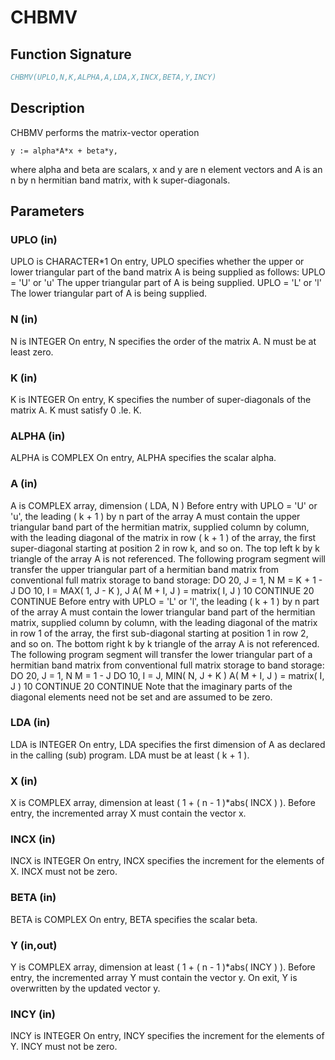 # CHBMV

## Function Signature

```fortran
CHBMV(UPLO,N,K,ALPHA,A,LDA,X,INCX,BETA,Y,INCY)
```

## Description


 CHBMV  performs the matrix-vector  operation

    y := alpha*A*x + beta*y,

 where alpha and beta are scalars, x and y are n element vectors and
 A is an n by n hermitian band matrix, with k super-diagonals.

## Parameters

### UPLO (in)

UPLO is CHARACTER*1 On entry, UPLO specifies whether the upper or lower triangular part of the band matrix A is being supplied as follows: UPLO = 'U' or 'u' The upper triangular part of A is being supplied. UPLO = 'L' or 'l' The lower triangular part of A is being supplied.

### N (in)

N is INTEGER On entry, N specifies the order of the matrix A. N must be at least zero.

### K (in)

K is INTEGER On entry, K specifies the number of super-diagonals of the matrix A. K must satisfy 0 .le. K.

### ALPHA (in)

ALPHA is COMPLEX On entry, ALPHA specifies the scalar alpha.

### A (in)

A is COMPLEX array, dimension ( LDA, N ) Before entry with UPLO = 'U' or 'u', the leading ( k + 1 ) by n part of the array A must contain the upper triangular band part of the hermitian matrix, supplied column by column, with the leading diagonal of the matrix in row ( k + 1 ) of the array, the first super-diagonal starting at position 2 in row k, and so on. The top left k by k triangle of the array A is not referenced. The following program segment will transfer the upper triangular part of a hermitian band matrix from conventional full matrix storage to band storage: DO 20, J = 1, N M = K + 1 - J DO 10, I = MAX( 1, J - K ), J A( M + I, J ) = matrix( I, J ) 10 CONTINUE 20 CONTINUE Before entry with UPLO = 'L' or 'l', the leading ( k + 1 ) by n part of the array A must contain the lower triangular band part of the hermitian matrix, supplied column by column, with the leading diagonal of the matrix in row 1 of the array, the first sub-diagonal starting at position 1 in row 2, and so on. The bottom right k by k triangle of the array A is not referenced. The following program segment will transfer the lower triangular part of a hermitian band matrix from conventional full matrix storage to band storage: DO 20, J = 1, N M = 1 - J DO 10, I = J, MIN( N, J + K ) A( M + I, J ) = matrix( I, J ) 10 CONTINUE 20 CONTINUE Note that the imaginary parts of the diagonal elements need not be set and are assumed to be zero.

### LDA (in)

LDA is INTEGER On entry, LDA specifies the first dimension of A as declared in the calling (sub) program. LDA must be at least ( k + 1 ).

### X (in)

X is COMPLEX array, dimension at least ( 1 + ( n - 1 )*abs( INCX ) ). Before entry, the incremented array X must contain the vector x.

### INCX (in)

INCX is INTEGER On entry, INCX specifies the increment for the elements of X. INCX must not be zero.

### BETA (in)

BETA is COMPLEX On entry, BETA specifies the scalar beta.

### Y (in,out)

Y is COMPLEX array, dimension at least ( 1 + ( n - 1 )*abs( INCY ) ). Before entry, the incremented array Y must contain the vector y. On exit, Y is overwritten by the updated vector y.

### INCY (in)

INCY is INTEGER On entry, INCY specifies the increment for the elements of Y. INCY must not be zero.

